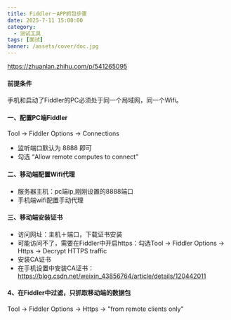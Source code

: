 ```yaml
---
title: Fiddler－APP抓包步骤
date: 2025-7-11 15:00:00
category:
  - 测试工具
tags: [面试]
banner: /assets/cover/doc.jpg
---
```


https://zhuanlan.zhihu.com/p/541265095

#### 前提条件
手机和启动了Fiddler的PC必须处于同一个局域网，同一个Wifi。

#### 一、配置PC端Fiddler
Tool -> Fiddler Options -> Connections
- 监听端口默认为 8888 即可
- 勾选 “Allow remote computes to connect”

#### 二、移动端配置Wifi代理
- 服务器主机：pc端ip,刚刚设置的8888端口
- 手机端wifi配置手动代理

#### 三、移动端安装证书
- 访问网址：主机＋端口，下载证书安装
- 可能访问不了，需要在Fiddler中开启https：勾选Tool -> Fiddler Options -> Https -> Decrypt HTTPS traffic
- 安装CA证书
- 在手机设置中安装CA证书：https://blog.csdn.net/weixin_43856764/article/details/120442011

#### 4、在Fiddler中过滤，只抓取移动端的数据包
Tool -> Fiddler Options -> Https -> "from remote clients only"

